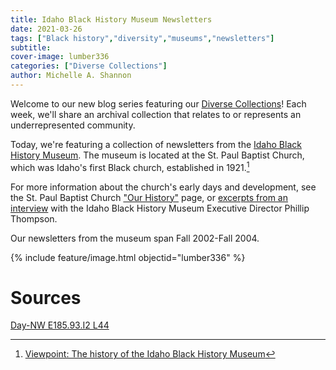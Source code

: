 ```yaml
---
title: Idaho Black History Museum Newsletters
date: 2021-03-26
tags: ["Black history","diversity","museums","newsletters"]
subtitle: 
cover-image: lumber336
categories: ["Diverse Collections"]
author: Michelle A. Shannon
---
```


Welcome to our new blog series featuring our [Diverse Collections](https://harvester.lib.uidaho.edu//series/diversecollections.html)! Each week, we'll share an archival collection that relates to or represents an underrepresented community. 

Today, we're featuring a collection of newsletters from the [Idaho Black History Museum](https://www.ibhm.org/). The museum is located at the St. Paul Baptist Church, which was Idaho's first Black church, established in 1921.[^1] 

For more information about the church's early days and development, see the St. Paul Baptist Church ["Our History"](https://www.stpbc.com/about1-cvp4) page, or [excerpts from an interview](https://www.ktvb.com/article/news/local/viewpoint/viewpoint-history-idaho-black-history-museum/277-c3161277-c698-4ea0-8409-2e61466f231c) with the Idaho Black History Museum Executive Director Phillip Thompson. 

Our newsletters from the museum span Fall 2002-Fall 2004.

{% include feature/image.html objectid="lumber336" %}

# Sources

[Day-NW E185.93.I2 L44](https://alliance-primo.hosted.exlibrisgroup.com/permalink/f/m1uotc/CP71174757470001451)

[^1]: [Viewpoint: The history of the Idaho Black History Museum](https://www.ktvb.com/article/news/local/viewpoint/viewpoint-history-idaho-black-history-museum/277-c3161277-c698-4ea0-8409-2e61466f231c)